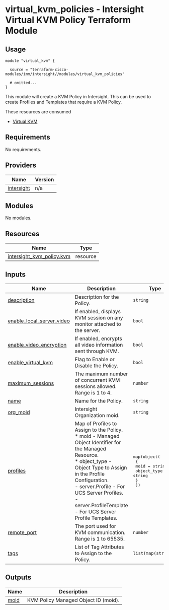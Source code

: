 # virtual_kvm_policies - Intersight Virtual KVM Policy Terraform Module

## Usage

```hcl
module "virtual_kvm" {

  source = "terraform-cisco-modules/imm/intersight//modules/virtual_kvm_policies"

  # omitted...
}
```

This module will create a KVM Policy in Intersight.  This can be used to create Profiles and Templates that require a KVM Policy.  

These resources are consumed

* [Virtual KVM](https://registry.terraform.io/providers/CiscoDevNet/intersight/latest/docs/resources/kvm_policy)

<!-- BEGINNING OF PRE-COMMIT-TERRAFORM DOCS HOOK -->
## Requirements

No requirements.

## Providers

| Name | Version |
|------|---------|
| <a name="provider_intersight"></a> [intersight](#provider\_intersight) | n/a |

## Modules

No modules.

## Resources

| Name | Type |
|------|------|
| [intersight_kvm_policy.kvm](https://registry.terraform.io/providers/CiscoDevNet/intersight/latest/docs/resources/kvm_policy) | resource |

## Inputs

| Name | Description | Type | Default | Required |
|------|-------------|------|---------|:--------:|
| <a name="input_description"></a> [description](#input\_description) | Description for the Policy. | `string` | `""` | no |
| <a name="input_enable_local_server_video"></a> [enable\_local\_server\_video](#input\_enable\_local\_server\_video) | If enabled, displays KVM session on any monitor attached to the server. | `bool` | `true` | no |
| <a name="input_enable_video_encryption"></a> [enable\_video\_encryption](#input\_enable\_video\_encryption) | If enabled, encrypts all video information sent through KVM. | `bool` | `true` | no |
| <a name="input_enable_virtual_kvm"></a> [enable\_virtual\_kvm](#input\_enable\_virtual\_kvm) | Flag to Enable or Disable the Policy. | `bool` | `true` | no |
| <a name="input_maximum_sessions"></a> [maximum\_sessions](#input\_maximum\_sessions) | The maximum number of concurrent KVM sessions allowed. Range is 1 to 4. | `number` | `4` | no |
| <a name="input_name"></a> [name](#input\_name) | Name for the Policy. | `string` | `"kvm"` | no |
| <a name="input_org_moid"></a> [org\_moid](#input\_org\_moid) | Intersight Organization moid. | `string` | n/a | yes |
| <a name="input_profiles"></a> [profiles](#input\_profiles) | Map of Profiles to Assign to the Policy.<br>* moid - Managed Object Identifier for the Managed Resource.<br>* object\_type - Object Type to Assign in the Profile Configuration.<br>  - server.Profile - For UCS Server Profiles.<br>  - server.ProfileTemplate - For UCS Server Profile Templates. | <pre>map(object(<br>    {<br>      moid        = string<br>      object_type = string<br>    }<br>  ))</pre> | `{}` | no |
| <a name="input_remote_port"></a> [remote\_port](#input\_remote\_port) | The port used for KVM communication. Range is 1 to 65535. | `number` | `2068` | no |
| <a name="input_tags"></a> [tags](#input\_tags) | List of Tag Attributes to Assign to the Policy. | `list(map(string))` | `[]` | no |

## Outputs

| Name | Description |
|------|-------------|
| <a name="output_moid"></a> [moid](#output\_moid) | KVM Policy Managed Object ID (moid). |
<!-- END OF PRE-COMMIT-TERRAFORM DOCS HOOK -->

